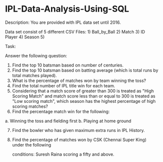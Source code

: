 # IPL-Data-Analysis-Using-SQL

Description: You are provided with IPL data set until 2016.

Data set consist of 5 different CSV Files: 1) Ball_by_Ball 2) Match 3) ID Player 4) Season 5)

Task: 

Answer the following question:
1. Find the top 10 batsman based on number of centuries.
2. Find the top 10 batsman based on batting average (which is total runs by total matches played).
3. What is the percentage of matches won by team winning the toss?
4. Find the total number of IPL title win for each team.
5. Considering that a match score of greater than 300 is treated as "High Scoring Match" and 
match score less than or equal to 300 is treated as "Low scoring match", which season has the 
highest percentage of high scoring matches?
6. Find the percentage match win for the following:

  a. Winning the toss and fielding first
  b. Playing at home ground
  
7. Find the bowler who has given maximum extra runs in IPL History.
8. Find the percentage of matches won by CSK (Chennai Super King) under the following 

   conditions:  Suresh Raina scoring a fifty and above.
